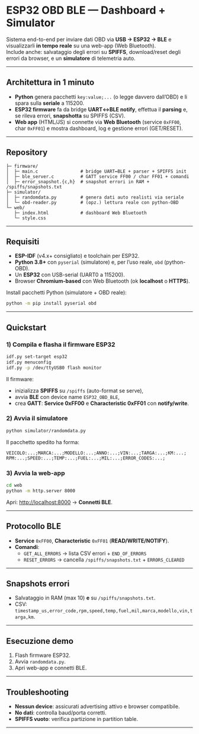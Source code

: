 # ESP32 OBD BLE — Dashboard + Simulator

Sistema end-to-end per inviare dati OBD via **USB → ESP32 → BLE** e visualizzarli **in tempo reale** su una web-app (Web Bluetooth).  
Include anche: salvataggio degli errori su **SPIFFS**, download/reset degli errori da browser, e un **simulatore** di telemetria auto.

---

## Architettura in 1 minuto

- **Python** genera pacchetti `key:value;...` (o legge davvero dall’OBD) e li spara sulla **seriale** a 115200.  
- **ESP32 firmware** fa da bridge **UART↔BLE notify**, effettua il **parsing** e, se rileva errori, **snapshotta** su SPIFFS (CSV).  
- **Web app** (HTML/JS) si connette via **Web Bluetooth** (service `0xFF00`, char `0xFF01`) e mostra dashboard, log e gestione errori (GET/RESET).

---

## Repository

```
├─ firmware/
│  ├─ main.c                # bridge UART↔BLE + parser + SPIFFS init
│  ├─ ble_server.c          # GATT service FF00 / char FF01 + comandi
│  ├─ error_snapshot.{c,h}  # snapshot errori in RAM + /spiffs/snapshots.txt
├─ simulator/
│  ├─ randomdata.py         # genera dati auto realisti via seriale
│  └─ obd-reader.py         # (opz.) lettura reale con python-OBD
└─ web/
   ├─ index.html            # dashboard Web Bluetooth
   └─ style.css
```

---

## Requisiti

- **ESP-IDF** (v4.x+ consigliato) e toolchain per ESP32.
- **Python 3.8+** con `pyserial` (simulatore) e, per l’uso reale, `obd` (python-OBD).
- Un **ESP32** con USB-serial (UART0 a 115200).
- Browser **Chromium-based** con Web Bluetooth (ok **localhost** o **HTTPS**).

Install pacchetti Python (simulatore + OBD reale):

```bash
python -m pip install pyserial obd
```

---

## Quickstart

### 1) Compila e flasha il firmware ESP32

```bash
idf.py set-target esp32
idf.py menuconfig
idf.py -p /dev/ttyUSB0 flash monitor
```

Il firmware:
- inizializza **SPIFFS** su `/spiffs` (auto-format se serve),  
- avvia **BLE** con device name `ESP32_OBD_BLE`,  
- crea **GATT**: **Service 0xFF00** e **Characteristic 0xFF01** con **notify/write**.

### 2) Avvia il **simulatore**

```bash
python simulator/randomdata.py
```

Il pacchetto spedito ha forma:

```
VEICOLO:...;MARCA:...;MODELLO:...;ANNO:...;VIN:...;TARGA:...;KM:...;
RPM:...;SPEED:...;TEMP:...;FUEL:...;MIL:...;ERROR_CODES:...;
```

### 3) Avvia la **web-app**

```bash
cd web
python -m http.server 8000
```

Apri: [http://localhost:8000](http://localhost:8000) → **Connetti BLE**.

---

## Protocollo BLE

- **Service** `0xFF00`, **Characteristic** `0xFF01` (**READ/WRITE/NOTIFY**).
- **Comandi**:
  - `GET_ALL_ERRORS` → lista CSV errori + `END_OF_ERRORS`
  - `RESET_ERRORS` → cancella `/spiffs/snapshots.txt` + `ERRORS_CLEARED`

---

## Snapshots errori

- Salvataggio in RAM (max 10) **e** su `/spiffs/snapshots.txt`.
- CSV: `timestamp_us,error_code,rpm,speed,temp,fuel,mil,marca,modello,vin,targa,km`.

---

## Esecuzione demo

1. Flash firmware ESP32.  
2. Avvia `randomdata.py`.  
3. Apri web-app e connetti BLE.

---

## Troubleshooting

- **Nessun device**: assicurati advertising attivo e browser compatibile.
- **No dati**: controlla baud/porta corretti.
- **SPIFFS vuoto**: verifica partizione in partition table.

---
